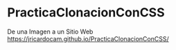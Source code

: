 # PracticaClonacionConCSS
De una Imagen a un Sitio Web
https://jricardocam.github.io/PracticaClonacionConCSS/
